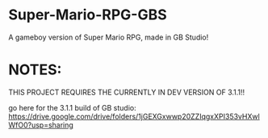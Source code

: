 # Super-Mario-RPG-GBS
A gameboy version of Super Mario RPG, made in GB Studio!


# NOTES:
THIS PROJECT REQUIRES THE CURRENTLY IN DEV VERSION OF 3.1.1!!

go here for the 3.1.1 build of GB studio: https://drive.google.com/drive/folders/1jGEXGxwwp20ZZIqgxXPI353vHXwlWfO0?usp=sharing
